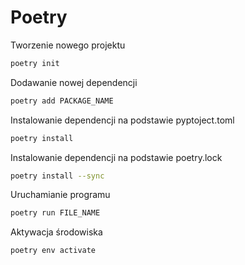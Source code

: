 # Poetry
Tworzenie nowego projektu
```sh
poetry init
```
Dodawanie nowej dependencji
```sh
poetry add PACKAGE_NAME
```
Instalowanie dependencji na podstawie pyptoject.toml
```sh
poetry install
```
Instalowanie dependencji na podstawie poetry.lock
```sh
poetry install --sync
```
Uruchamianie programu
```sh
poetry run FILE_NAME
```
Aktywacja środowiska
```sh
poetry env activate
```
